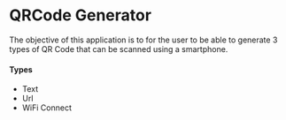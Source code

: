 # QRCode Generator 
The objective of this application is to for the user to be able to generate 3 types of QR Code that can be scanned using a smartphone.

#### Types
- Text
- Url
- WiFi Connect
